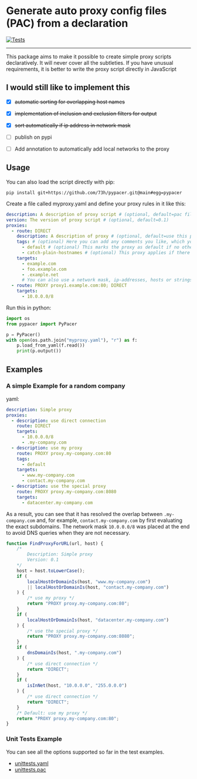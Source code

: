 # Generate auto proxy config files (PAC) from a declaration

[![Tests](https://github.com/73h/pypacer/actions/workflows/tests.yml/badge.svg)](https://github.com/73h/pypacer/actions/workflows/tests.yml)

---

This package aims to make it possible to create simple proxy scripts declaratively. It will never cover all the
subtleties. If you have unusual requirements, it is better to write the proxy script directly in JavaScript

## I would still like to implement this

- [x] ~~automatic sorting for overlapping host names~~
- [x] ~~implementation of inclusion and exclusion filters for output~~
- [x] ~~sort automatically if ip address in network mask~~
- [ ] publish on pypi
- [ ] Add annotation to automatically add local networks to the proxy


## Usage

You can also load the script directly with pip:
```
pip install git+https://github.com/73h/pypacer.git@main#egg=pypacer
```

Create a file called myproxy.yaml and define your proxy rules in it like this:
```yaml
description: A description of proxy script # (optional, default=pac file for my company)
version: The version of proxy script # (optional, default=0.1)
proxies:
  - route: DIRECT
    description: A description of proxy # (optional, default=use this proxy)
    tags: # (optional) Here you can add any comments you like, which you can use to filter later. However, there are also standard annotations.
      - default # (optional) This marks the proxy as default if no other condition applies. if no default proxy is available, the first one is used.
      - catch-plain-hostnames # (optional) This proxy applies if there is no domain name in the hostname (no dots). You should not annotate this on several proxies.
    targets:
      - example.com
      - foo.example.com
      - .example.net
      # You can also use a network mask, ip-addresses, hosts or strings
  - route: PROXY proxy1.example.com:80; DIRECT
    targets:
      - 10.0.0.0/8
```

Run this in python:
```python
import os
from pypacer import PyPacer

p = PyPacer()
with open(os.path.join("myproxy.yaml"), "r") as f:
    p.load_from_yaml(f.read())
    print(p.output())
```

## Examples

### A simple Example for a random company

yaml:  
```yaml
description: Simple proxy
proxies:
  - description: use direct connection
    route: DIRECT
    targets:
      - 10.0.0.0/8
      - .my-company.com
  - description: use my proxy
    route: PROXY proxy.my-company.com:80
    tags:
      - default
    targets:
      - www.my-company.com
      - contact.my-company.com
  - description: use the special proxy
    route: PROXY proxy.my-company.com:8080
    targets:
      - datacenter.my-company.com
```

As a result, you can see that it has resolved the overlap between ``.my-company.com`` and,
for example, ``contact.my-company.com`` by first evaluating the exact subdomains.
The network mask ``10.0.0.0/8`` was placed at the end to avoid DNS queries when they are not necessary.  
```javascript
function FindProxyForURL(url, host) {
    /*
        Description: Simple proxy
        Version: 0.1
    */
    host = host.toLowerCase();
    if (
        localHostOrDomainIs(host, "www.my-company.com")
        || localHostOrDomainIs(host, "contact.my-company.com")
    ) {
        /* use my proxy */
        return "PROXY proxy.my-company.com:80";
    }
    if (
        localHostOrDomainIs(host, "datacenter.my-company.com")
    ) {
        /* use the special proxy */
        return "PROXY proxy.my-company.com:8080";
    }
    if (
        dnsDomainIs(host, ".my-company.com")
    ) {
        /* use direct connection */
        return "DIRECT";
    }
    if (
        isInNet(host, "10.0.0.0", "255.0.0.0")
    ) {
        /* use direct connection */
        return "DIRECT";
    }
    /* Default: use my proxy */
    return "PROXY proxy.my-company.com:80";
}
```

### Unit Tests Example

You can see all the options supported so far in the test examples.

- [unittests.yaml](src/examples/unittests.yaml)
- [unittests.pac](src/examples/unittests.pac)
